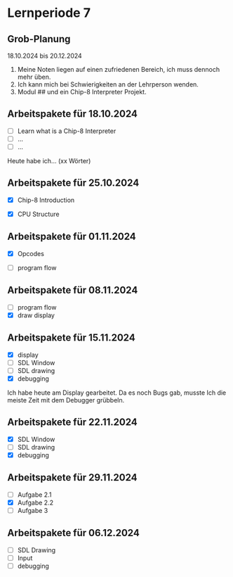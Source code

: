 # Lernperiode 7

## Grob-Planung

18.10.2024 bis 20.12.2024

1. Meine Noten liegen auf einen zufriedenen Bereich, ich muss dennoch mehr üben.
2. Ich kann mich bei Schwierigkeiten an der Lehrperson wenden.
3. Modul ## und ein Chip-8 Interpreter Projekt.

## Arbeitspakete für 18.10.2024

- [ ] Learn what is a Chip-8 Interpreter
- [ ] ...
- [ ] ...

Heute habe ich... (xx Wörter)

## Arbeitspakete für 25.10.2024

- [x] Chip-8 Introduction
- [x] CPU Structure


## Arbeitspakete für 01.11.2024

- [x] Opcodes
- [ ] program flow


## Arbeitspakete für 08.11.2024

- [ ] program flow
- [x] draw display

## Arbeitspakete für 15.11.2024

- [x] display
- [ ] SDL Window
- [ ] SDL drawing
- [x] debugging

Ich habe heute am Display gearbeitet. Da es noch Bugs gab, musste Ich die meiste Zeit mit dem Debugger grübbeln.

## Arbeitspakete für 22.11.2024

- [x] SDL Window
- [ ] SDL drawing
- [x] debugging

## Arbeitspakete für 29.11.2024

- [ ] Aufgabe 2.1
- [x] Aufgabe 2.2
- [ ] Aufgabe 3

## Arbeitspakete für 06.12.2024

- [ ] SDL Drawing
- [ ] Input 
- [ ] debugging
